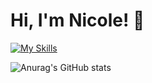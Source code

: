 # Hi, I'm Nicole! 👋

[![My Skills](https://skillicons.dev/icons?i=js,html,css,figma,bootstrap,php)](https://skillicons.dev)


![Anurag's GitHub stats](https://github-readme-stats.vercel.app/api?username=nicolefedyszyn&show_icons=true)
